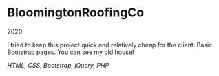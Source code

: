 # BloomingtonRoofingCo

2020

I tried to keep this project quick and relatively cheap for the client.  Basic Bootstrap pages.  You can see my old house!

*HTML, CSS, Bootstrap, jQuery, PHP*
